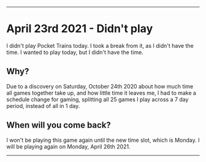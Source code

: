 
***

# April 23rd 2021 - Didn't play

I didn't play Pocket Trains today. I took a break from it, as I didn't have the time. I wanted to play today, but I didn't have the time.

## Why?

Due to a discovery on Saturday, October 24th 2020 about how much time all games together take up, and how little time it leaves me, I had to make a schedule change for gaming, splitting all 25 games I play across a 7 day period, instead of all in 1 day.

## When will you come back?

I won't be playing this game again until the new time slot, which is Monday. I will be playing again on Monday, April 26th 2021.

***
